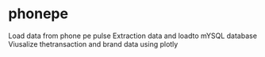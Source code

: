 # phonepe
Load data from phone pe pulse
Extraction data  and loadto mYSQL database
Viusalize thetransaction and brand data using plotly
